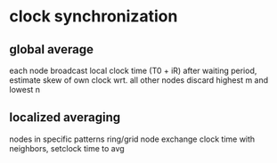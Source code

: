 # clock synchronization
## global average
each node broadcast local clock time (T0 + iR)
after waiting period, estimate skew of own clock wrt. all other nodes
discard highest m and lowest n

## localized averaging
nodes in specific patterns ring/grid
node exchange clock time with neighbors, setclock time to avg









